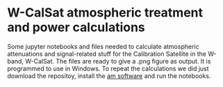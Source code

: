 # W-CalSat atmospheric treatment and power calculations
Some jupyter notebooks and files needed to calculate atmospheric attenuations and signal-related stuff for the Calibration Satellite in the W-band, W-CalSat. The files are ready to give a .png figure as output. It is programmed to use in Windows. To repeat the calculations we did just download the repositoy, install the [am software](https://lweb.cfa.harvard.edu/~spaine/am/) and run the notebooks.

